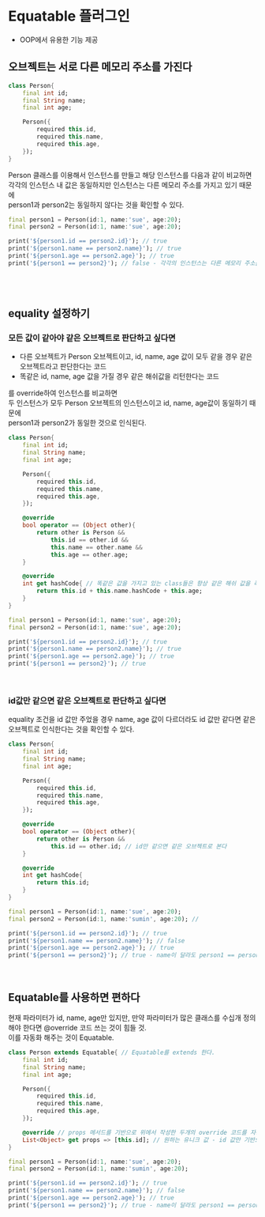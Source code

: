 # Equatable 플러그인
- OOP에서 유용한 기능 제공

## 오브젝트는 서로 다른 메모리 주소를 가진다
```dart
class Person{
    final int id;
    final String name;
    final int age;

    Person({
        required this.id,
        required this.name,
        required this.age,
    });
}
```
Person 클래스를 이용해서 인스턴스를 만들고 해당 인스턴스를 다음과 같이 비교하면<br/>
각각의 인스턴스 내 값은 동일하지만 인스턴스는 다른 메모리 주소를 가지고 있기 때문에 <br/>
person1과 person2는 동일하지 않다는 것을 확인할 수 있다.  
```dart
final person1 = Person(id:1, name:'sue', age:20);
final person2 = Person(id:1, name:'sue', age:20);

print('${person1.id == person2.id}'); // true
print('${person1.name == person2.name}'); // true
print('${person1.age == person2.age}'); // true
print('${person1 == person2}'); // false - 각각의 인스턴스는 다른 메모리 주소를 가르키고 있기 때문
```
<br/>
<br/>

## equality 설정하기 
### 모든 값이 같아야 같은 오브젝트로 판단하고 싶다면
- 다른 오브젝트가 Person 오브젝트이고, id, name, age 값이 모두 같을 경우 같은 오브젝트라고 판단한다는 코드
- 똑같은 id, name, age 값을 가질 경우 같은 해쉬값을 리턴한다는 코드<br/>

를 override하여 인스턴스를 비교하면<br/>
두 인스턴스가 모두 Person 오브젝트의 인스턴스이고 id, name, age값이 동일하기 때문에<br/>
person1과 person2가 동일한 것으로 인식된다.
```dart
class Person{
    final int id;
    final String name;
    final int age;

    Person({
        required this.id,
        required this.name,
        required this.age,
    });

    @override
    bool operator == (Object other){
        return other is Person && 
            this.id == other.id &&
            this.name == other.name &&
            this.age == other.age;
    }

    @override
    int get hashCode{ // 똑같은 값을 가지고 있는 class들은 항상 같은 해쉬 값을 리턴해야함. 
        return this.id + this.name.hashCode + this.age;
    }
}

final person1 = Person(id:1, name:'sue', age:20);
final person2 = Person(id:1, name:'sue', age:20);

print('${person1.id == person2.id}'); // true
print('${person1.name == person2.name}'); // true
print('${person1.age == person2.age}'); // true
print('${person1 == person2}'); // true
```

<br/>

### id값만 같으면 같은 오브젝트로 판단하고 싶다면
equality 조건을 id 값만 주었을 경우 name, age 값이 다르더라도 id 값만 같다면 같은 오브젝트로 인식한다는 것을 확인할 수 있다.
```dart
class Person{
    final int id;
    final String name;
    final int age;

    Person({
        required this.id,
        required this.name,
        required this.age,
    });

    @override
    bool operator == (Object other){
        return other is Person && 
            this.id == other.id; // id만 같으면 같은 오브젝트로 본다
    }

    @override
    int get hashCode{
        return this.id;
    }
}

final person1 = Person(id:1, name:'sue', age:20);
final person2 = Person(id:1, name:'sumin', age:20); // 

print('${person1.id == person2.id}'); // true
print('${person1.name == person2.name}'); // false 
print('${person1.age == person2.age}'); // true
print('${person1 == person2}'); // true - name이 달라도 person1 == person2
```

<br/>

## Equatable를 사용하면 편하다
현재 파라미터가 id, name, age만 있지만, 만약 파라미터가 많은 클래스를 수십개 정의해야 한다면 @override 코드 쓰는 것이 힘들 것.<br/> 이를 자동화 해주는 것이 Equatable.
```dart
class Person extends Equatable{ // Equatable를 extends 한다.
    final int id;
    final String name;
    final int age;

    Person({
        required this.id,
        required this.name,
        required this.age,
    });

    @override // props 메서드를 기반으로 위에서 작성한 두개의 override 코드를 자동화해줌
    List<Object> get props => [this.id]; // 원하는 유니크 값 - id 값만 기반으로 클래스의 equality를 정하고 싶음
}

final person1 = Person(id:1, name:'sue', age:20);
final person2 = Person(id:1, name:'sumin', age:20);

print('${person1.id == person2.id}'); // true
print('${person1.name == person2.name}'); // false 
print('${person1.age == person2.age}'); // true
print('${person1 == person2}'); // true - name이 달라도 person1 == person2
```